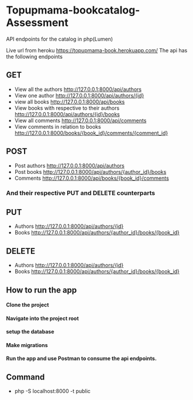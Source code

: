 # Topupmama-bookcatalog-Assessment
API endpoints for the catalog in php(Lumen)

Live url from heroku
https://topupmama-book.herokuapp.com/
The api has the following endpoints

## GET
- View all the authors
http://127.0.0.1:8000/api/authors
- View one author
http://127.0.0.1:8000/api/authors/{id}
- view all books
http://127.0.0.1:8000/api/books
- View books with respective to their authors
http://127.0.0.1:8000/api/authors/{id}/books
- View all comments
http://127.0.0.1:8000/api/comments
- View comments in relation to books
http://127.0.0.1:8000/books/{book_id}/comments/{comment_id}

## POST
- Post authors
http://127.0.0.1:8000/api/authors
- Post books
http://127.0.0.1:8000/api/authors/{author_id}/books
- Comments
http://127.0.0.1:8000/api/books/{book_id}/comments

### And their respective PUT and DELETE counterparts

## PUT
- Authors
http://127.0.0.1:8000/api/authors/{id}
- Books
http://127.0.0.1:8000/api/authors/{author_id}/books/{book_id}
## DELETE

- Authors
http://127.0.0.1:8000/api/authors/{id}
- Books
http://127.0.0.1:8000/api/authors/{author_id}/books/{book_id}

## How to run the app
#### Clone the project 
#### Navigate into the project root
#### setup the database
#### Make migrations
#### Run the app and use Postman to consume the api endpoints.
## Command
- php -S localhost:8000 -t public